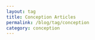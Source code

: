 ```yaml
---
layout: tag
title: Conception Articles
permalink: /blog/tag/conception
category: conception
---
```

